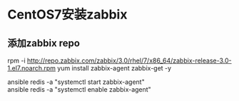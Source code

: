 # CentOS7安装zabbix

## 添加zabbix repo

rpm -i http://repo.zabbix.com/zabbix/3.0/rhel/7/x86_64/zabbix-release-3.0-1.el7.noarch.rpm
yum install zabbix-agent zabbix-get -y

ansible redis -a "systemctl start zabbix-agent"    
ansible redis -a "systemctl enable zabbix-agent"       



